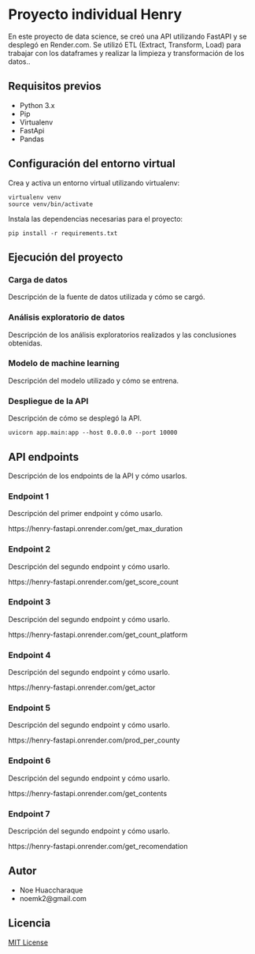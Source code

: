 <html>
<body>
	<h1>Proyecto individual Henry</h1>
	<p> En este proyecto de data science, se creó una API utilizando FastAPI y se desplegó en Render.com. Se utilizó ETL (Extract, Transform, Load) para trabajar con los dataframes y realizar la limpieza y transformación de los datos..</p>

<h2>Requisitos previos</h2>
<ul>
	<li>Python 3.x</li>
	<li>Pip</li>
	<li>Virtualenv</li>
	<li>FastApi</li>
	<li>Pandas</li>
</ul>

<h2>Configuración del entorno virtual</h2>
<p>Crea y activa un entorno virtual utilizando virtualenv:</p>
<pre><code>virtualenv venv
source venv/bin/activate
</code></pre>
<p>Instala las dependencias necesarias para el proyecto:</p>
<pre><code>pip install -r requirements.txt
</code></pre>

<h2>Ejecución del proyecto</h2>
<h3>Carga de datos</h3>
<p>Descripción de la fuente de datos utilizada y cómo se cargó.</p>

<h3>Análisis exploratorio de datos</h3>
<p>Descripción de los análisis exploratorios realizados y las conclusiones obtenidas.</p>

<h3>Modelo de machine learning</h3>
<p>Descripción del modelo utilizado y cómo se entrena.</p>

<h3>Despliegue de la API</h3>
<p>Descripción de cómo se desplegó la API.</p>
<pre><code>uvicorn app.main:app --host 0.0.0.0 --port 10000
</code></pre>

<h2>API endpoints</h2>
<p>Descripción de los endpoints de la API y cómo usarlos.</p>

<h3>Endpoint 1</h3>
<p>Descripción del primer endpoint y cómo usarlo.</p>
<a>https://henry-fastapi.onrender.com/get_max_duration</a>

<h3>Endpoint 2</h3>
<p>Descripción del segundo endpoint y cómo usarlo.</p>
<a>https://henry-fastapi.onrender.com/get_score_count</a>

<h3>Endpoint 3</h3>
<p>Descripción del segundo endpoint y cómo usarlo.</p>
<a>https://henry-fastapi.onrender.com/get_count_platform</a>

<h3>Endpoint 4</h3>
<p>Descripción del segundo endpoint y cómo usarlo.</p>
<a>https://henry-fastapi.onrender.com/get_actor</a>

<h3>Endpoint 5</h3>
<p>Descripción del segundo endpoint y cómo usarlo.</p>
<a>https://henry-fastapi.onrender.com/prod_per_county</a>

<h3>Endpoint 6</h3>
<p>Descripción del segundo endpoint y cómo usarlo.</p>
<a>https://henry-fastapi.onrender.com/get_contents</a>

<h3>Endpoint 7</h3>
<p>Descripción del segundo endpoint y cómo usarlo.</p>
<a>https://henry-fastapi.onrender.com/get_recomendation</a>


<h2>Autor</h2>
<ul>
	<li>Noe Huaccharaque</li>
	<li>noemk2@gmail.com</li>
</ul>

<h2>Licencia</h2>
<p><a href="https://github.com/tu-usuario/tu-proyecto/blob/main/LICENSE">MIT License</a></p>
</body>
</html>
